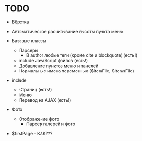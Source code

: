 TODO
====
 * Вёрстка
  * Автоматическое расчитывание высоты пункта меню
 * Базовые классы
   * Парсеры
     * В author любые теги (кроме cite и blockquote) (есть!)
   * include JavaScript файлов (есть!)
   * Добавление пунктов меню и панелей
    * Нормальные имена переменных ($itemFile, $itemsFile)
 * include
   * Cтраниц (есть!)
   * Меню
   * Перевод на AJAX (есть!)
 * Фото
   * Отображение фото
     * Парсер галерей и фото

 * $firstPage - КАК???